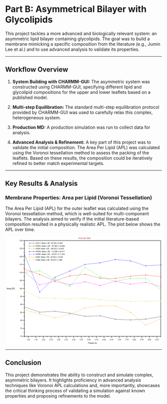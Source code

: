 # Part B: Asymmetrical Bilayer with Glycolipids

This project tackles a more advanced and biologically relevant system: an asymmetric lipid bilayer containing glycolipids. The goal was to build a membrane mimicking a specific composition from the literature (e.g., Jumin Lee et al.) and to use advanced analysis to validate its properties.

---

## Workflow Overview

1.  **System Building with CHARMM-GUI:** The asymmetric system was constructed using CHARMM-GUI, specifying different lipid and glycolipid compositions for the upper and lower leaflets based on a published model.

2.  **Multi-step Equilibration:** The standard multi-step equilibration protocol provided by CHARMM-GUI was used to carefully relax this complex, heterogeneous system.

3.  **Production MD:** A production simulation was run to collect data for analysis.

4.  **Advanced Analysis & Refinement:** A key part of this project was to validate the initial composition. The Area Per Lipid (APL) was calculated using the Voronoi tessellation method to assess the packing of the leaflets. Based on these results, the composition could be iteratively refined to better match experimental targets.

---

## Key Results & Analysis

### Membrane Properties: Area per Lipid (Voronoi Tessellation)

The Area Per Lipid (APL) for the outer leaflet was calculated using the Voronoi tessellation method, which is well-suited for multi-component bilayers. The analysis aimed to verify if the initial literature-based composition resulted in a physically realistic APL. The plot below shows the APL over time.

![Voronoi APL Plot](./3_results/voronoi_apl.png)



---

## Conclusion

This project demonstrates the ability to construct and simulate complex, asymmetric bilayers. It highlights proficiency in advanced analysis techniques like Voronoi APL calculations and, more importantly, showcases the critical thinking process of validating a simulation against known properties and proposing refinements to the model.
